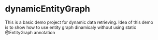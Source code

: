 # dynamicEntityGraph
This is a basic demo project for dynamic data retrieving. Idea of this demo is to show how to use entity graph dinamicaly without using static @EntityGraph annotation
